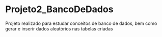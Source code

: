 # Projeto2_BancoDeDados
Projeto realizado para estudar conceitos de banco de dados, bem como gerar e inserir dados aleatórios nas tabelas criadas
